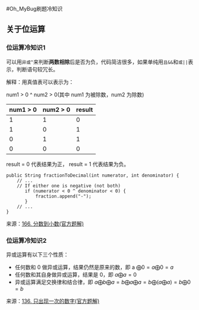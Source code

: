 #Oh_MyBug刷题冷知识

## 关于位运算

### 位运算冷知识1
可以用`异或^`来判断**两数相除**后是否为负，代码简洁很多，如果单纯用`且&&`和`或||`表示，判断语句较冗长。

解释：用真值表可以表示为：

num1 > 0 ^ num2 > 0(其中 num1 为被除数，num2 为除数)

|num1 > 0|num2 > 0|result|
|---     |---     |---   |
|   1    |   1    |  0   | 
|   1    |   0    |  1   |
|   0    |   1    |  1   |
|   0    |   0    |  0   |

result = 0 代表结果为正， result = 1 代表结果为负。
```
public String fractionToDecimal(int numerator, int denominator) {
    // ...
    // If either one is negative (not both)
       if (numerator < 0 ^ denominator < 0) {
           fraction.append("-");
       }
    // ...
}
```
来源：[166. 分数到小数(官方题解)](https://leetcode-cn.com/problems/fraction-to-recurring-decimal/solution/fen-shu-dao-xiao-shu-by-leetcode/(https://leetcode-cn.com/problems/divide-two-integers/))

### 位运算冷知识2
异或运算有以下三个性质：
  - 任何数和 0 做异或运算，结果仍然是原来的数，即 a $\bigoplus 0=a \bigoplus 0=a$
  - 任何数和其自身做异或运算，结果是 0，即 $a \bigoplus a=0$
  - 异或运算满足交换律和结合律，即  $a\bigoplus b \bigoplus a=b \bigoplus a \bigoplus a=b \bigoplus (a \bigoplus a)=b \bigoplus 0=b$
  
来源：[136. 只出现一次的数字(官方题解)](https://leetcode-cn.com/problems/single-number/solution/zhi-chu-xian-yi-ci-de-shu-zi-by-leetcode-solution/)